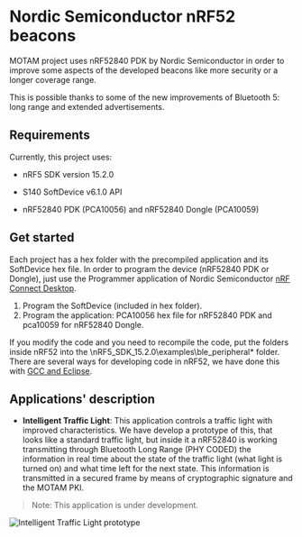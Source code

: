 # **Nordic Semiconductor nRF52 beacons** #  

MOTAM project uses nRF52840 PDK by Nordic Semiconductor in order to improve some aspects of the developed beacons like more security or a longer coverage range.

  

This is possible thanks to some of the new improvements of Bluetooth 5: long range and extended advertisements.

  

## Requirements ##

  

Currently, this project uses:

  

- nRF5 SDK version 15.2.0

- S140 SoftDevice v6.1.0 API

- nRF52840 PDK (PCA10056) and nRF52840 Dongle (PCA10059)

  

## Get started ##

  
Each project has a hex folder with the precompiled application and its SoftDevice hex file.
In order to program the device (nRF52840 PDK or Dongle), just use the Programmer application of Nordic Semiconductor [nRF Connect Desktop](https://www.nordicsemi.com/eng/Products/Bluetooth-low-energy/nRF-Connect-for-Desktop). 
1. Program the SoftDevice (included in hex folder).
2. Program the application: PCA10056 hex file for nRF52840 PDK and pca10059 for nRF52840 Dongle.

If you modify the code and you need to recompile the code, put the folders inside nRF52 into the  \nRF5_SDK_15.2.0\examples\ble_peripheral* folder. 
There are several ways for developing code in nRF52, we have done this with [GCC and Eclipse](https://devzone.nordicsemi.com/tutorials/b/getting-started/posts/development-with-gcc-and-eclipse).

  

## Applications' description

  

-  **Intelligent Traffic Light**: This application controls a traffic light with improved characteristics. We have develop a prototype of this, that looks like a standard traffic light, but inside it a nRF52840 is working transmitting through Bluetooth Long Range (PHY CODED) the information in real time about the state of the traffic light (what light is turned on) and what time left for the next state. This information is transmitted in a secured frame by means of cryptographic signature and the MOTAM PKI.

> Note: This application is under development.

![Intelligent Traffic Light prototype](https://i.imgur.com/85sdWkW.png)